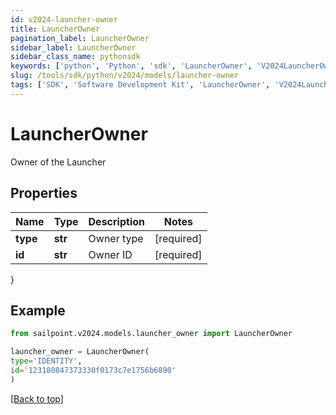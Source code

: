 ```yaml
---
id: v2024-launcher-owner
title: LauncherOwner
pagination_label: LauncherOwner
sidebar_label: LauncherOwner
sidebar_class_name: pythonsdk
keywords: ['python', 'Python', 'sdk', 'LauncherOwner', 'V2024LauncherOwner'] 
slug: /tools/sdk/python/v2024/models/launcher-owner
tags: ['SDK', 'Software Development Kit', 'LauncherOwner', 'V2024LauncherOwner']
---
```


# LauncherOwner

Owner of the Launcher

## Properties

Name | Type | Description | Notes
------------ | ------------- | ------------- | -------------
**type** | **str** | Owner type | [required]
**id** | **str** | Owner ID | [required]
}

## Example

```python
from sailpoint.v2024.models.launcher_owner import LauncherOwner

launcher_owner = LauncherOwner(
type='IDENTITY',
id='123180847373330f0173c7e1756b6890'
)

```
[[Back to top]](#) 

